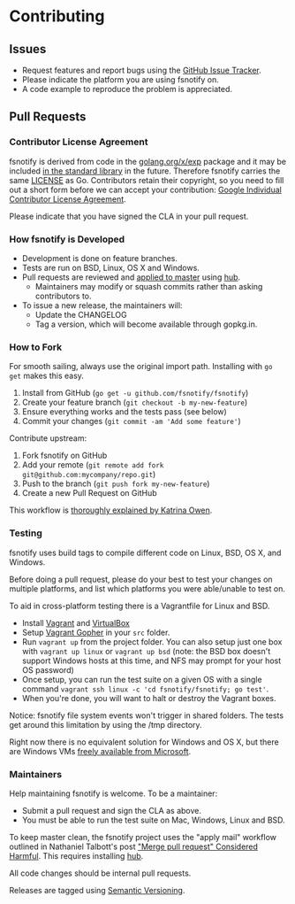 # Contributing

## Issues

* Request features and report bugs using the [GitHub Issue Tracker](https://github.com/fsnotify/fsnotify/issues).
* Please indicate the platform you are using fsnotify on.
* A code example to reproduce the problem is appreciated.

## Pull Requests

### Contributor License Agreement

fsnotify is derived from code in the [golang.org/x/exp](https://godoc.org/golang.org/x/exp) package and it may be included [in the standard library](https://github.com/fsnotify/fsnotify/issues/1) in the future. Therefore fsnotify carries the same [LICENSE](https://github.com/fsnotify/fsnotify/blob/master/LICENSE) as Go. Contributors retain their copyright, so you need to fill out a short form before we can accept your contribution: [Google Individual Contributor License Agreement](https://developers.google.com/open-source/cla/individual).

Please indicate that you have signed the CLA in your pull request.

### How fsnotify is Developed

* Development is done on feature branches.
* Tests are run on BSD, Linux, OS X and Windows.
* Pull requests are reviewed and [applied to master][am] using [hub][].
  * Maintainers may modify or squash commits rather than asking contributors to.
* To issue a new release, the maintainers will:
  * Update the CHANGELOG
  * Tag a version, which will become available through gopkg.in.
 
### How to Fork

For smooth sailing, always use the original import path. Installing with `go get` makes this easy. 

1. Install from GitHub (`go get -u github.com/fsnotify/fsnotify`)
2. Create your feature branch (`git checkout -b my-new-feature`)
3. Ensure everything works and the tests pass (see below)
4. Commit your changes (`git commit -am 'Add some feature'`)

Contribute upstream:

1. Fork fsnotify on GitHub
2. Add your remote (`git remote add fork git@github.com:mycompany/repo.git`)
3. Push to the branch (`git push fork my-new-feature`)
4. Create a new Pull Request on GitHub

This workflow is [thoroughly explained by Katrina Owen](https://blog.splice.com/contributing-open-source-git-repositories-go/).

### Testing

fsnotify uses build tags to compile different code on Linux, BSD, OS X, and Windows.

Before doing a pull request, please do your best to test your changes on multiple platforms, and list which platforms you were able/unable to test on.

To aid in cross-platform testing there is a Vagrantfile for Linux and BSD.

* Install [Vagrant](http://www.vagrantup.com/) and [VirtualBox](https://www.virtualbox.org/)
* Setup [Vagrant Gopher](https://github.com/nathany/vagrant-gopher) in your `src` folder.
* Run `vagrant up` from the project folder. You can also setup just one box with `vagrant up linux` or `vagrant up bsd` (note: the BSD box doesn't support Windows hosts at this time, and NFS may prompt for your host OS password)
* Once setup, you can run the test suite on a given OS with a single command `vagrant ssh linux -c 'cd fsnotify/fsnotify; go test'`.
* When you're done, you will want to halt or destroy the Vagrant boxes.

Notice: fsnotify file system events won't trigger in shared folders. The tests get around this limitation by using the /tmp directory.

Right now there is no equivalent solution for Windows and OS X, but there are Windows VMs [freely available from Microsoft](http://www.modern.ie/en-us/virtualization-tools#downloads).

### Maintainers

Help maintaining fsnotify is welcome. To be a maintainer:

* Submit a pull request and sign the CLA as above.
* You must be able to run the test suite on Mac, Windows, Linux and BSD.

To keep master clean, the fsnotify project uses the "apply mail" workflow outlined in Nathaniel Talbott's post ["Merge pull request" Considered Harmful][am]. This requires installing [hub][].

All code changes should be internal pull requests.

Releases are tagged using [Semantic Versioning](http://semver.org/).

[hub]: https://github.com/github/hub
[am]: http://blog.spreedly.com/2014/06/24/merge-pull-request-considered-harmful/#.VGa5yZPF_Zs
